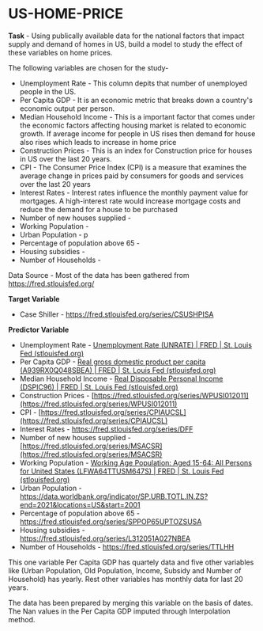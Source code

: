 # US-HOME-PRICE

**Task** - Using publically available data for the national factors that impact supply and demand of homes in US, build a model to study the effect of these variables on home prices.

The following variables are chosen for the study-

* Unemployment Rate -  This column depits that number of unemployed people in the US. 
* Per Capita GDP - It is an economic metric that breaks down a country's economic output per person.
* Median Household Income - This is a important factor that comes under the economic factors affecting housing market is related to economic growth. If
  average income for people in US rises then demand for house also rises which leads to increase in home price
* Construction Prices - This is an index for Construction price for houses in US over the last 20 years.
* CPI - The Consumer Price Index (CPI) is a measure that examines the average change in prices paid by consumers for goods and services over the last 20 years
* Interest Rates - Interest rates influence the monthly payment value for mortgages. A high-interest rate would increase mortgage costs and reduce the demand for a house to be purchased
* Number of new houses supplied - 
* Working Population - 
* Urban Population - p
* Percentage of population above 65 - 
* Housing subsidies - 
* Number of Households - 


Data Source - Most of the data has been gathered from https://fred.stlouisfed.org/

**Target Variable**
* Case Shiller - https://fred.stlouisfed.org/series/CSUSHPISA

**Predictor Variable**
* Unemployment Rate -  [Unemployment Rate (UNRATE) | FRED | St. Louis Fed (stlouisfed.org)](https://fred.stlouisfed.org/series/UNRATE)
* Per Capita GDP - [Real gross domestic product per capita (A939RX0Q048SBEA) | FRED | St. Louis Fed (stlouisfed.org)](https://fred.stlouisfed.org/series/A939RX0Q048SBEA)
* Median Household Income - [Real Disposable Personal Income (DSPIC96) | FRED | St. Louis Fed (stlouisfed.org)](https://fred.stlouisfed.org/series/DSPIC96)
* Construction Prices -  [https://fred.stlouisfed.org/series/WPUSI012011](https://fred.stlouisfed.org/series/WPUSI012011)
* CPI - [https://fred.stlouisfed.org/series/CPIAUCSL](https://fred.stlouisfed.org/series/CPIAUCSL)
* Interest Rates - https://fred.stlouisfed.org/series/DFF
* Number of new houses supplied - [https://fred.stlouisfed.org/series/MSACSR](https://fred.stlouisfed.org/series/MSACSR)
* Working Population - [Working Age Population: Aged 15-64: All Persons for United States (LFWA64TTUSM647S) | FRED | St. Louis Fed (stlouisfed.org)](https://fred.stlouisfed.org/series/LFWA64TTUSM647S)
* Urban Population - https://data.worldbank.org/indicator/SP.URB.TOTL.IN.ZS?end=2021&locations=US&start=2001
* Percentage of population above 65 - https://fred.stlouisfed.org/series/SPPOP65UPTOZSUSA
* Housing subsidies - https://fred.stlouisfed.org/series/L312051A027NBEA
* Number of Households - https://fred.stlouisfed.org/series/TTLHH

This one variable Per Capita GDP has quartely data and five other variables like (Urban Population, Old Population, Income, Subsidy and Number of Household) has yearly.
Rest other variables has monthly data for last 20 years.

The data has been prepared by merging this variable on the basis of dates. The Nan values in the Per Capita GDP imputed through Interpolation method.






